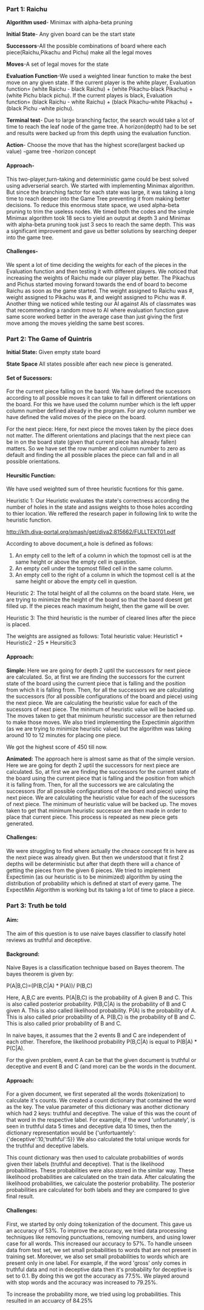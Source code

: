 ### Part 1:  Raichu
**Algorithm used**- Minimax with alpha-beta pruning

**Initial State**- Any given board can be the start state

**Successors**-All the possible combinations of board where each piece(Raichu,Pikachu and Pichu) make all the legal moves

**Moves**-A set of legal moves for the state

**Evaluation Function**-We used a weighted linear function to make the best move on any given state.
                        If the current player is the white player,
                        Evaluation function= (white Raichu - black Raichu) + (white Pikachu-black Pikachu) + (white Pichu black                         pichu).
                        If the current playes is black,
                        Evaluation function= (black Raichu - white Raichu) + (black Pikachu-white Pikachu) + (black Pichu -white                         pichu).
                        
**Terminal test**- Due to large branching factor, the search would take a lot of time to reach the leaf node of the game tree. A                    horizon(depth) had to be set and results were backed up from this depth using the evaluation function.

**Action**- Choose the move that has the highest score(largest backed up value)
-game tree
-horizon concept

#### Approach-
This two-player,turn-taking and deterministic game could be best solved using adverserial search. We started with implementing Minimax algorithm. But since the branching factor for each state was large, it was taking a long time to reach deeper into the Game Tree preventing it from making better decisions. To reduce this enormous state space, we used alpha-beta pruning to trim the useless nodes. We timed both the codes and the simple Minimax algorithm took 18 secs to yield an output at depth 3 and Minimax with alpha-beta pruning took just 3 secs to reach the same depth. This was a significant improvement and gave us better solutions by searching deeper into the game tree.

#### Challenges-
We spent a lot of time deciding the weights for each of the pieces in the Evaluation function and then testing it with different players. We noticed that increasing the weights of Raichu made our player play better. The Pikachus and Pichus started moving forward towards the end of board to become Raichu as soon as the game started. The weight assigned to Raichu was #, weight assigned to Pikachu was #, and weight assigned to Pichu was #.
Another thing we noticed while testing our AI against AIs of classmates was that recommending a random move to AI where evaluation function gave same score worked better in the average case than just giving the first move among the moves yielding the same best scores.

### Part 2: The Game of Quintris

**Initial State:** Given empty state board

**State Space** All states possible after each new piece is generated.


#### Set of Sucessors:
For the current piece falling on the baord:
We have defined the sucessors according to all possible moves it can take to fall in different orientations on the board. For this we have used the column number which is the left upper column number defined already in the program. 
For any column number we have defined the valid moves of the piece on the board. 

For the next piece:
Here, for next piece the moves taken by the piece does not matter. The different orientations and placings that the next piece can be in on the board state (given that current piece has already fallen) matters. So we have set the row number and column number to zero as default and finding the all possible places the piece can fall and in all possible orientations.

#### Heursitic Function:

We have used weighted sum of three heuristic fucntions for this game.

Heuristic 1: Our Heuristic evaluates the state's correctness according the number of holes in the state and assigns weights to those holes according to thier location. We reffered the research paper in following link to write the heuristic function.

http://kth.diva-portal.org/smash/get/diva2:815662/FULLTEXT01.pdf 

According to above document,a hole is defined as follows:
1. An empty cell to the left of a column in which the topmost cell is at the same height or above the empty cell in question.
2. An empty cell under the topmost filled cell in the same column.
3. An empty cell to the right of a column in which the topmost cell is at the same height or above the empty cell in question.

Heuristic 2: The total height of all the columns on the board state. Here, we are trying to minimize the height of the board so that the baord doesnt get filled up. If the pieces reach maximum height, then the game will be over.

Heuristic 3: The third heuristic is the number of cleared lines after the piece is placed. 

The weights are assigned as follows:
Total heuristic value: Heuristic1 + Heuristic2 - 25 * Heursitic3
#### Approach:

**Simple:** Here we are going for depth 2 uptil the successors for next piece are calculated. So, at first we are finding the successors for the current state of the board using the current piece that is falling and the position from which it is falling from. Then, for all the successors we are calculating the successors (for all possible configurations of the board and piece) using the next piece. We are calculating the heuristic value for each of the sucessors of next piece. The minimum of heuristic value will be backed up. The moves taken to get that minimum heuristic successor are then returned to make those moves.
We also tried implementing the Expectimin algorithm (as we are trying to minimize heuristic value) but the algorithm was taking around 10 to 12 minutes for placing one piece.

We got the highest score of 450 till now.

**Animated:** The approach here is almost same as that of the simple version. Here we are going for depth 2 uptil the successors for next piece are calculated. So, at first we are finding the successors for the current state of the board using the current piece that is falling and the position from which it is falling from. Then, for all the successors we are calculating the successors (for all possible configurations of the board and piece) using the next piece. We are calculating the heuristic value for each of the sucessors of next piece. The minimum of heuristic value will be backed up. The moves taken to get that minimum heuristic successor are then made in order to place that current piece. 
This process is repeated as new piece gets generated.

#### Challenges:
We were struggling to find where actually the chnace concept fit in here as the next piece was already given. But then we understood that it first 2 depths will be deterministic but after that depth there will a chance of getting the pieces from the given 6 pieces. 
We tried to implement Expectimin (as our heuristic is to be minimized) algorithm by using the distribution of probability which is defined at start of every game. The ExpectiMin Algorithm is working but its taking a lot of time to place a piece. 

### Part 3: Truth be told

#### Aim: 
The aim of this question is to use naive bayes classifier to classify hotel reviews as truthful and deceptive.

#### Background:

Naive Bayes is a classification technique based on Bayes theorem. 
The bayes theorem is given by:

P(A|B,C)=(P(B,C|A) * P(A))/ P(B,C)

Here, A,B,C are events.
P(A|B,C) is the probability of A given B and C. This is also called posterior probability.
P(B,C|A) is the probability of B and C given A. This is also called likelihood probability.
P(A) is the probability of A. This is also called prior probability of A.
P(B,C) is the probability of B and C. This is also called prior probability of B and C.

In naive bayes, it assumes that the 2 events B and C are independent of each other. Therefore, the likelihood probability P(B,C|A) is equal to P(B|A) * P(C|A). 

For the given problem, event A can be that the given document is truthful or deceptive and event B and C (and more) can be the words in the document.


#### Approach:

For a given document, we first seperated all the words (tokenization) to calculate it's counts. We created a count dictionary that contained the word as the key. The value parameter of this dictionary was another dictionary which had 2 keys: truthful and deceptive. The value of this was the count of that word in the respective label. For example, if the word 'unfortunately', is seen in truthful data 5 times and deceptive data 10 times, then the dictionary representation would be {'unfortuantely':{'deceptive':10,'truthful':5}}
We also calculated the total unique words for the truthful and deceptive labels. 

This count dictionary was then used to calculate probabilities of words given their labels (truthful and deceptive). That is the likelihood probabilities. These probabilities were also stored in the similar way. These likelihood probabilities are calculated on the train data. After calculating the likelihood probabilities, we calculate the posterior probability. The posterior probabilities are calculated for both labels and they are compared to give final result. 

#### Challenges:

First, we started by only doing tokenization of the document. This gave us an accuracy of 53%. To improve the accuracy, we tried data processing techniques like removing punctuations, removing numbers, and using lower case for all words. This increased our accuracy to 57%. To handle unseen data from test set, we set small probabilities to words that are not present in training set. Moreover, we also set small probabilities to words which are present only in one label. For example, if the word 'gross' only comes in truthful data and not in deceptive data then it's probability for deceptive is set to 0.1. By doing this we got the accuracy as 77.5%. We played around with stop words and the accuracy was increased to 79.25%. 

To increase the probability more, we tried using log probabilities. This resulted in an accuarcy of 84.25%







